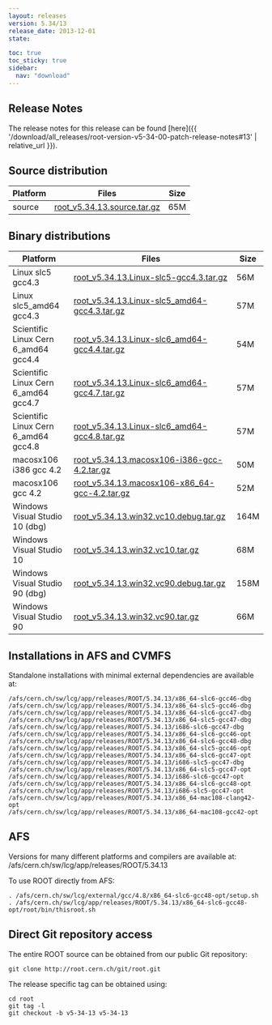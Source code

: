 ```yaml
---
layout: releases
version: 5.34/13
release_date: 2013-12-01
state:

toc: true
toc_sticky: true
sidebar:
  nav: "download"
---
```


## Release Notes

The release notes for this release can be found [here]({{ '/download/all_releases/root-version-v5-34-00-patch-release-notes#13' | relative_url }}).

## Source distribution

| Platform       | Files | Size |
|-----------|-------|-----|
| source | [root_v5.34.13.source.tar.gz](https://root.cern.ch/download/root_v5.34.13.source.tar.gz) |  65M |


## Binary distributions

| Platform       | Files | Size |
|-----------|-------|-----|
| Linux slc5 gcc4.3 | [root_v5.34.13.Linux-slc5-gcc4.3.tar.gz](https://root.cern.ch/download/root_v5.34.13.Linux-slc5-gcc4.3.tar.gz) |  56M |
| Linux slc5_amd64 gcc4.3 | [root_v5.34.13.Linux-slc5_amd64-gcc4.3.tar.gz](https://root.cern.ch/download/root_v5.34.13.Linux-slc5_amd64-gcc4.3.tar.gz) |  57M |
| Scientific Linux Cern 6_amd64 gcc4.4 | [root_v5.34.13.Linux-slc6_amd64-gcc4.4.tar.gz](https://root.cern.ch/download/root_v5.34.13.Linux-slc6_amd64-gcc4.4.tar.gz) |  54M |
| Scientific Linux Cern 6_amd64 gcc4.7 | [root_v5.34.13.Linux-slc6_amd64-gcc4.7.tar.gz](https://root.cern.ch/download/root_v5.34.13.Linux-slc6_amd64-gcc4.7.tar.gz) |  57M |
| Scientific Linux Cern 6_amd64 gcc4.8 | [root_v5.34.13.Linux-slc6_amd64-gcc4.8.tar.gz](https://root.cern.ch/download/root_v5.34.13.Linux-slc6_amd64-gcc4.8.tar.gz) |  57M |
| macosx106 i386 gcc 4.2 | [root_v5.34.13.macosx106-i386-gcc-4.2.tar.gz](https://root.cern.ch/download/root_v5.34.13.macosx106-i386-gcc-4.2.tar.gz) |  50M |
| macosx106 gcc 4.2 | [root_v5.34.13.macosx106-x86_64-gcc-4.2.tar.gz](https://root.cern.ch/download/root_v5.34.13.macosx106-x86_64-gcc-4.2.tar.gz) |  52M |
| Windows Visual Studio 10 (dbg) | [root_v5.34.13.win32.vc10.debug.tar.gz](https://root.cern.ch/download/root_v5.34.13.win32.vc10.debug.tar.gz) | 164M |
| Windows Visual Studio 10 | [root_v5.34.13.win32.vc10.tar.gz](https://root.cern.ch/download/root_v5.34.13.win32.vc10.tar.gz) |  68M |
| Windows Visual Studio 90 (dbg) | [root_v5.34.13.win32.vc90.debug.tar.gz](https://root.cern.ch/download/root_v5.34.13.win32.vc90.debug.tar.gz) | 158M |
| Windows Visual Studio 90 | [root_v5.34.13.win32.vc90.tar.gz](https://root.cern.ch/download/root_v5.34.13.win32.vc90.tar.gz) |  66M |



## Installations in AFS and CVMFS
Standalone installations with minimal external dependencies are available at:
~~~
/afs/cern.ch/sw/lcg/app/releases/ROOT/5.34.13/x86_64-slc6-gcc46-dbg
/afs/cern.ch/sw/lcg/app/releases/ROOT/5.34.13/x86_64-slc5-gcc46-dbg
/afs/cern.ch/sw/lcg/app/releases/ROOT/5.34.13/x86_64-slc6-gcc47-dbg
/afs/cern.ch/sw/lcg/app/releases/ROOT/5.34.13/x86_64-slc5-gcc47-dbg
/afs/cern.ch/sw/lcg/app/releases/ROOT/5.34.13/i686-slc6-gcc47-dbg
/afs/cern.ch/sw/lcg/app/releases/ROOT/5.34.13/x86_64-slc6-gcc46-opt
/afs/cern.ch/sw/lcg/app/releases/ROOT/5.34.13/x86_64-slc6-gcc48-dbg
/afs/cern.ch/sw/lcg/app/releases/ROOT/5.34.13/x86_64-slc5-gcc46-opt
/afs/cern.ch/sw/lcg/app/releases/ROOT/5.34.13/x86_64-slc6-gcc47-opt
/afs/cern.ch/sw/lcg/app/releases/ROOT/5.34.13/i686-slc5-gcc47-dbg
/afs/cern.ch/sw/lcg/app/releases/ROOT/5.34.13/x86_64-slc5-gcc47-opt
/afs/cern.ch/sw/lcg/app/releases/ROOT/5.34.13/i686-slc6-gcc47-opt
/afs/cern.ch/sw/lcg/app/releases/ROOT/5.34.13/x86_64-slc6-gcc48-opt
/afs/cern.ch/sw/lcg/app/releases/ROOT/5.34.13/i686-slc5-gcc47-opt
/afs/cern.ch/sw/lcg/app/releases/ROOT/5.34.13/x86_64-mac108-clang42-opt
/afs/cern.ch/sw/lcg/app/releases/ROOT/5.34.13/x86_64-mac108-gcc42-opt
~~~

## AFS
Versions for many different platforms and compilers are available at:
/afs/cern.ch/sw/lcg/app/releases/ROOT/5.34.13

To use ROOT directly from AFS:
~~~
. /afs/cern.ch/sw/lcg/external/gcc/4.8/x86_64-slc6-gcc48-opt/setup.sh
. /afs/cern.ch/sw/lcg/app/releases/ROOT/5.34.13/x86_64-slc6-gcc48-opt/root/bin/thisroot.sh
~~~

## Direct Git repository access
The entire ROOT source can be obtained from our public Git repository:

~~~
git clone http://root.cern.ch/git/root.git
~~~
The release specific tag can be obtained using:
~~~
cd root
git tag -l
git checkout -b v5-34-13 v5-34-13
~~~

